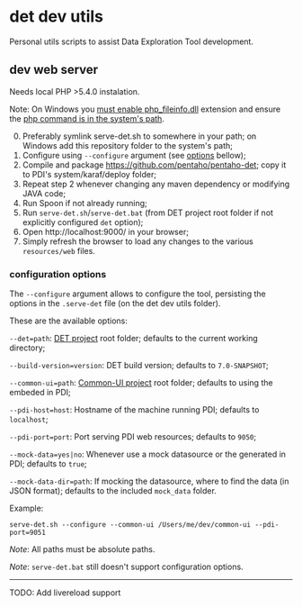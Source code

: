 # det dev utils

Personal utils scripts to assist Data Exploration Tool development.

## dev web server

Needs local PHP >5.4.0 instalation.

Note: On Windows you [must enable php_fileinfo.dll](http://stackoverflow.com/questions/3579072/php-fileinfo-is-undefined-function/3579113#3579113) extension and ensure the [php command is in the system's path](http://php.net/manual/en/faq.installation.php#faq.installation.addtopath).

0. Preferably symlink serve-det.sh to somewhere in your path; on Windows add this repository folder to the system's path;
1. Configure using `--configure` argument (see [options](#configuration-options) bellow);
2. Compile and package https://github.com/pentaho/pentaho-det; copy it to PDI's system/karaf/deploy folder;
3. Repeat step 2 whenever changing any maven dependency or modifying JAVA code;
4. Run Spoon if not already running;
5. Run `serve-det.sh`/`serve-det.bat` (from DET project root folder if not explicitly configured `det` option);
6. Open http://localhost:9000/ in your browser;
7. Simply refresh the browser to load any changes to the various `resources/web` files.

### configuration options

The `--configure` argument allows to configure the tool, persisting the options in the `.serve-det` file (on the det dev utils folder).

These are the available options:

`--det=path`: [DET project](https://github.com/pentaho/pentaho-det) root folder; defaults to the current working directory;

`--build-version=version`: DET build version; defaults to `7.0-SNAPSHOT`;

`--common-ui=path`: [Common-UI project](https://github.com/pentaho/pentaho-platform-plugin-common-ui) root folder; defaults to using the embeded in PDI;

`--pdi-host=host`: Hostname of the machine running PDI; defaults to `localhost`;

`--pdi-port=port`: Port serving PDI web resources; defaults to `9050`;

`--mock-data=yes|no`: Whenever use a mock datasource or the generated in PDI; defaults to `true`;

`--mock-data-dir=path`: If mocking the datasource, where to find the data (in JSON format); defaults to the included `mock_data` folder.

Example:
```
serve-det.sh --configure --common-ui /Users/me/dev/common-ui --pdi-port=9051
```

*Note*: All paths must be absolute paths.

*Note*: `serve-det.bat` still doesn't support configuration options.

---
TODO: Add livereload support
